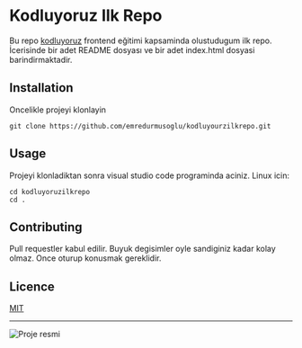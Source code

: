 # Kodluyoruz Ilk Repo
Bu repo [kodluyoruz](https://kodluyoruz.org/tr/kodluyoruz/) frontend eğitimi kapsaminda olustudugum ilk repo. İcerisinde bir adet README dosyası ve bir adet index.html dosyasi barindirmaktadir. 
## Installation
Oncelikle projeyi klonlayin
```
git clone https://github.com/emredurmusoglu/kodluyourzilkrepo.git
```
## Usage
Projeyi klonladiktan sonra visual studio code programinda aciniz.
Linux icin:
```
cd kodluyoruzilkrepo
cd .
```
## Contributing
Pull requestler kabul edilir. Buyuk degisimler oyle sandiginiz kadar kolay olmaz. Once oturup konusmak gereklidir.
## Licence
[MIT](https://www.google.com/search?q=what+is+mit+license&sxsrf=ALiCzsZenlmGt3j_22z21gENA6TwBYNYZg%3A1664478241978&ei=Iew1Y4-mO_2Txc8P6MawgA8&oq=what+is+mit+l&gs_lcp=Cgdnd3Mtd2l6EAEYADIFCAAQywEyBQgAEMsBMgUIABDLATIFCAAQywEyBQgAEMsBMgUIABDLATIFCAAQywEyBQgAEMsBMgUIABDLATIFCAAQywE6CgguEMcBEK8BECc6BAgjECc6CwgAEIAEELEDEIMBOgUIABCABDoGCCMQJxATOggIABCxAxCDAToLCC4QgAQQsQMQ1AI6CAgAEIAEELEDOgUILhDLAUoECEEYAEoECEYYAFAAWPYUYIAraABwAHgAgAGsAYgBrgySAQQwLjEzmAEAoAEBwAEB&sclient=gws-wiz)

-----

![Proje resmi](https://kodluyoruz.org/wp-content/uploads/2022/05/kodluyoruz_yatay_slogan-1024x119.png)